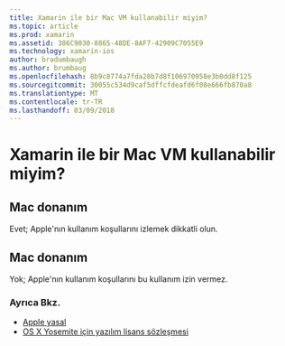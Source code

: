 ```yaml
---
title: Xamarin ile bir Mac VM kullanabilir miyim?
ms.topic: article
ms.prod: xamarin
ms.assetid: 386C9030-8865-48DE-8AF7-42909C7055E9
ms.technology: xamarin-ios
author: bradumbaugh
ms.author: brumbaug
ms.openlocfilehash: 8b9c8774a7fda28b7d8f106970958e3b0dd8f125
ms.sourcegitcommit: 30055c534d9caf5dffcfdeafd6f08e666fb870a8
ms.translationtype: MT
ms.contentlocale: tr-TR
ms.lasthandoff: 03/09/2018
---
```

# <a name="can-i-use-a-mac-vm-with-xamarin"></a>Xamarin ile bir Mac VM kullanabilir miyim? 

## <a name="mac-hardware"></a>Mac donanım
Evet; Apple'nın kullanım koşullarını izlemek dikkatli olun.

## <a name="non-mac-hardware"></a>Mac donanım
Yok; Apple'nın kullanım koşullarını bu kullanım izin vermez.

### <a name="see-also"></a>Ayrıca Bkz.
- [Apple yasal](https://www.apple.com/legal/)
- [OS X Yosemite için yazılım lisans sözleşmesi](http://images.apple.com/legal/sla/docs/OSX10103.pdf)
